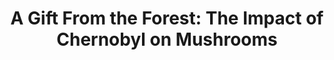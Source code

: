 ---
title:  "A Gift From the Forest: The Impact of Chernobyl on Mushrooms"
category: ['flora']
classes: ['embed','iframe']
excerpt: "Mushrooms: although they be but little, they, and their indispensable ecological role, are fierce."
description:  >-
    After the Chernobyl nuclear disaster, the resulting "Chernobyl plume" spread radiation throughout much of Europe, including Eastern Europe and Scandinavia. As radioactive Cesium isotopes contaminated soil throughout these geographical regions, mushrooms began to guzzle the element from the ground, and in the process, became radioactive themselves. A Gift From the Forest: The Impact of Chernobyl on Mushrooms examines the shifting role of mushrooms in a post-Chernobyl world and the ways in which the impact on the lowly buttons ripples upwards to inflict larger consequences on people and animals.
header: 
    teaser: assets/images/shukla.jpg
contributors:
    - name: Anatole Shukla
      bio: ""
embed:
    type: storymap
    id: 394ae1f55d8b2773e85e07e9d45f1822
    title: mushrooms-of-chernobyl
    url: https://uploads.knightlab.com/storymapjs/394ae1f55d8b2773e85e07e9d45f1822/mushrooms-of-chernobyl/draft.html
---